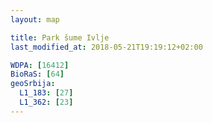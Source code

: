 ```yaml
---
layout: map

title: Park šume Ivlje
last_modified_at: 2018-05-21T19:19:12+02:00

WDPA: [16412]
BioRaS: [64]
geoSrbija:
  L1_183: [27]
  L1_362: [23]
---
```

